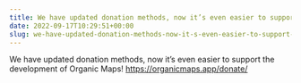 ```yaml
---
title: We have updated donation methods, now it’s even easier to support the development of Organic Maps
date: 2022-09-17T10:29:51+00:00
slug: we-have-updated-donation-methods-now-it-s-even-easier-to-support-the-development-of-organic-maps
---
```


We have updated donation methods, now it’s even easier to support the development of Organic Maps! <https://organicmaps.app/donate/>
